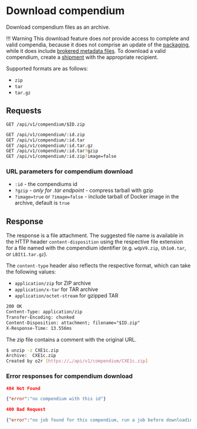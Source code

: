 # Download compendium

Download compendium files as an archive.

!!! Warning
    This download feature does _not_ provide access to complete and valid compendia, because it does not comprise an update of the [packaging](../shipment.md#packaging), while it does include [brokered metadata files](metadata.md#update-metadata).
    To download a valid compendium, create a [shipment](../shipment.md) with the appropriate recipient.

Supported formats are as follows:

- `zip`
- `tar`
- `tar.gz`

## Requests

`GET /api/v1/compendium/$ID.zip`

```bash
GET /api/v1/compendium/:id.zip
GET /api/v1/compendium/:id.tar
GET /api/v1/compendium/:id.tar.gz
GET /api/v1/compendium/:id.tar?gzip
GET /api/v1/compendium/:id.zip?image=false
```

### URL parameters for compendium download

- `:id` - the compendiums id
- `?gzip` - _only for .tar endpoint_ - compress tarball with gzip
- `?image=true` or `?image=false` - include tarball of Docker image in the archive, default is `true`

## Response

The response is a file attachment. The suggested file name is available in the HTTP header `content-disposition` using the respective file extension for a file named with the compendium identifier (e.g. `wdpV9.zip`, `Uh1o0.tar`, or `LBIt1.tar.gz`).

The `content-type` header also reflects the respective format, which can take the following values:

- `application/zip` for ZIP archive
- `application/x-tar` for TAR archive
- `application/octet-stream` for gzipped TAR

```txt
200 OK
Content-Type: application/zip
Transfer-Encoding: chunked
Content-Disposition: attachment; filename="$ID.zip"
X-Response-Time: 13.556ms
```

The zip file contains a comment with the original URL.

```bash
$ unzip -z CXE1c.zip
Archive:  CXE1c.zip
Created by o2r [https://…/api/v1/compendium/CXE1c.zip]
```

### Error responses for compendium download

```json
404 Not Found

{"error":"no compendium with this id"}
```

```json
400 Bad Request

{"error":"no job found for this compendium, run a job before downloading with image"}
```